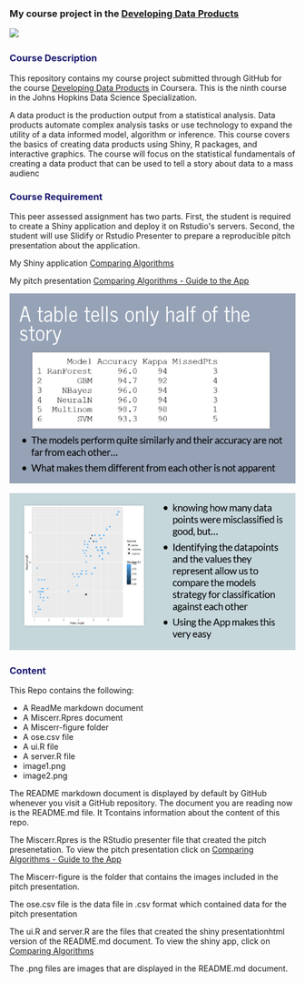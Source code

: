 ### My course project in the [Developing Data Products]("https://www.coursera.org/course/devdataprod")

[<img src="https://coursera-course-photos.s3.amazonaws.com/b6/fd088169b511e39de639278c4f9dba/DevelopingDataProducts.jpg?auto=format%2Ccompress&dpr=1">](https://d3njjcbhbojbot.cloudfront.net/api/utilities/v1/imageproxy/)

<h3 align="left"><p style="color:midnightblue">Course Description</p></h3>

This repository contains my course project submitted through GitHub for the course [Developing Data Products]("https://www.coursera.org/course/devdataprod") in Coursera. This is the ninth course in the Johns Hopkins Data Science Specialization. 

A data product is the production output from a statistical analysis. Data products automate complex analysis tasks or use technology to expand the utility of a data informed model, algorithm or inference. This course covers the basics of creating data products using Shiny, R packages, and interactive graphics. The course will focus on the statistical fundamentals of creating a data product that can be used to tell a story about data to a mass audienc

<h3 align="left"><p style="color:midnightblue">Course Requirement</p></h3>

This peer assessed assignment has two parts. First, the student is required to create a Shiny application and deploy it on Rstudio's servers. Second, the student will use Slidify or Rstudio Presenter to prepare a reproducible pitch presentation about the application.

My Shiny application
[Comparing Algorithms](https://docofi.shinyapps.io/ShinyApp10/)


My pitch presentation
[Comparing Algorithms - Guide to the App](http://rpubs.com/DocOfi/170100)



![](image1.png)

![](image2.png)


<h3 align="left"><p style="color:midnightblue">Content</p></h3>

This Repo contains the following:

- A ReadMe markdown document
- A Miscerr.Rpres  document
- A Miscerr-figure folder
- A ose.csv file
- A ui.R file
- A server.R file
- image1.png
- image2.png

The README markdown document is displayed by default by GitHub whenever you visit a GitHub repository. The document you are reading now is the README.md file. It Tcontains information about the content of this repo.

The Miscerr.Rpres is the RStudio presenter file that created the pitch presenetation. To view the pitch presentation click on [Comparing Algorithms - Guide to the App](http://rpubs.com/DocOfi/170100)

The Miscerr-figure is the folder that contains the images included in the pitch presentation.

The ose.csv file is the data file in .csv format which contained data for the pitch presentation 

The ui.R and server.R are the files that created the shiny presentationhtml version of the README.md document. To view the shiny app, click on [Comparing Algorithms](https://docofi.shinyapps.io/ShinyApp10/)

The .png files are images that are displayed in the README.md document.


